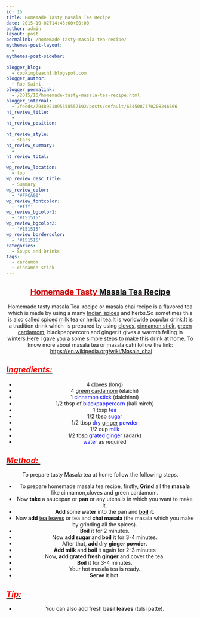 ```yaml
---
id: 15
title: Homemade Tasty Masala Tea Recipe
date: 2015-10-02T14:43:00+00:00
author: admin
layout: post
permalink: /homemade-tasty-masala-tea-recipe/
mythemes-post-layout:
  - 
mythemes-post-sidebar:
  - 
blogger_blog:
  - cookingteach1.blogspot.com
blogger_author:
  - Rup Saini
blogger_permalink:
  - /2015/10/homemade-tasty-masala-tea-recipe.html
blogger_internal:
  - /feeds/7948921895358557192/posts/default/6345087370208246666
nt_review_title:
  - 
nt_review_position:
  - 
nt_review_style:
  - stars
nt_review_summary:
  - 
nt_review_total:
  - 
wp_review_location:
  - top
wp_review_desc_title:
  - Summary
wp_review_color:
  - '#FFCA00'
wp_review_fontcolor:
  - '#fff'
wp_review_bgcolor1:
  - '#151515'
wp_review_bgcolor2:
  - '#151515'
wp_review_bordercolor:
  - '#151515'
categories:
  - Soups and Drinks
tags:
  - cardamom
  - cinnamon stick
---
```

<div dir="ltr" style="text-align: left;">
  <div style="clear: both; text-align: center;">
  </p>
  
  <h2>
  </h2>
  
  <h2>
    <span style="color: #cc0000; text-decoration: underline;">Homemade Tasty <a class="zem_slink" title="Masala chai" href="http://en.wikipedia.org/wiki/Masala_chai" target="_blank" rel="wikipedia">Masala Tea</a> <a title="Chocolate cake" href="http://en.wikipedia.org/wiki/Chocolate_cake" target="_blank" rel="wikipedia">Recipe</a></span>
  </h2>
  
  <p>
    Homemade tasty masala Tea  recipe or masala chai recipe is a flavored tea which is made by using a many <a title="List of Indian spices" href="http://en.wikipedia.org/wiki/List_of_Indian_spices" target="_blank" rel="wikipedia">Indian spices</a> and herbs.So sometimes this is also called <a title="Spice" href="http://en.wikipedia.org/wiki/Spice" target="_blank" rel="wikipedia">spiced</a> <a title="Milk" href="http://en.wikipedia.org/wiki/Milk" target="_blank" rel="wikipedia">milk</a> tea or herbal tea.It is worldwide popular drink.It is a tradition drink which  is prepared by using <a class="zem_slink" title="Clove" href="http://en.wikipedia.org/wiki/Clove" target="_blank" rel="wikipedia">cloves</a>, <a title="Cinnamon" href="http://en.wikipedia.org/wiki/Cinnamon" target="_blank" rel="wikipedia">cinnamon stick</a>, <a class="zem_slink" title="Elettaria" href="http://en.wikipedia.org/wiki/Elettaria" target="_blank" rel="wikipedia">green cardamom</a>, blackpeppercorn and ginger.It gives a warmth felling in winters.Here I gave you a some simple steps to make this drink at home. To know more about masala tea or masala cahi follow the link:  <a href="https://en.wikipedia.org/wiki/Masala_chai">https://en.wikipedia.org/wiki/Masala_chai</a>
  </p>
  
  <h2 style="text-align: left;">
    <i><u><span style="color: red;">Ingredients: </span></u></i>
  </h2>
  
  <ul>
    <li>
      4 <a title="Clove" href="http://en.wikipedia.org/wiki/Clove" target="_blank" rel="wikipedia">cloves</a> (long)
    </li>
    <li>
      4 <a title="Elettaria" href="http://en.wikipedia.org/wiki/Elettaria" target="_blank" rel="wikipedia">green cardamom</a> (elaichi)
    </li>
    <li>
      1 <span style="color: blue;">cinnamon stick</span> (dalchinni)
    </li>
    <li>
      1/2 tbsp of<span style="color: blue;"> blackpappercorn </span>(kali mirch)
    </li>
    <li>
      1 tbsp <span style="color: blue;">tea</span>
    </li>
    <li>
      1/2 tbsp <span style="color: blue;">sugar</span>
    </li>
    <li>
      1/2 tbsp <span style="color: blue;">dry <a title="Ginger" href="http://en.wikipedia.org/wiki/Ginger" target="_blank" rel="wikipedia">ginger</a> powder</span>
    </li>
    <li>
      1/2 cup<span style="color: blue;"> milk</span>
    </li>
    <li>
      1/2 tbsp<span style="color: blue;"> grated ginger</span> (adark)
    </li>
    <li>
      <span style="color: blue;">water</span> as required
    </li>
  </ul>
  
  <h2 style="text-align: left;">
    <i><u><span style="color: red;">Method: </span></u></i>
  </h2>
  
  <p>
    To prepare tasty Masala tea at home follow the following steps.<br /> <ins style="display: block;" data-ad-client="ca-pub-8391089480493038" data-ad-format="auto" data-ad-slot="4079886109"></ins>
  </p>
  
  <ul>
    <li>
      To prepare homemade masala tea recipe, firstly, <b>Grind</b> all the<b> masala</b> like cinnamon,cloves and green cardamom.
    </li>
    <li>
      Now <b>take</b> a saucepan or <b>pan</b> or any utensils in which you want to make it.
    </li>
    <li>
      <b>Add</b> some<b> water</b> into the pan and <b><a title="Boil" href="http://en.wikipedia.org/wiki/Boil" target="_blank" rel="wikipedia">boil</a> it</b>.
    </li>
    <li>
      Now<b> add</b> <a title="Tea" href="http://en.wikipedia.org/wiki/Tea" target="_blank" rel="wikipedia">tea leaves</a> or tea and <b>chai masala </b>(the masala which you make by grinding all the<b> </b>spices).
    </li>
    <li>
      <b>Boil</b> it for 2 minutes.
    </li>
    <li>
      Now <b>add sugar </b>and<b> boil it</b> for 3-4 minutes.
    </li>
    <li>
      After that, <b>add </b>dry <b>ginger powder</b>.
    </li>
    <li>
      <b>Add milk </b>and<b> boil </b>it again for 2-3 minutes
    </li>
    <li>
      Now, <b>add grated fresh ginger</b> and cover the tea.
    </li>
    <li>
      <b>Boil</b> it for 3-4 minutes.
    </li>
    <li>
      Your hot masala tea is ready.
    </li>
    <li>
      <b>Serve</b> it hot.
    </li>
  </ul>
  
  <h2 style="text-align: left;">
    <i><u><span style="color: red;">Tip: </span></u></i>
  </h2>
  
  <ul>
    <li>
      You can also add fresh <b>basil leaves</b> (tulsi patte).
    </li>
  </ul>
</p>